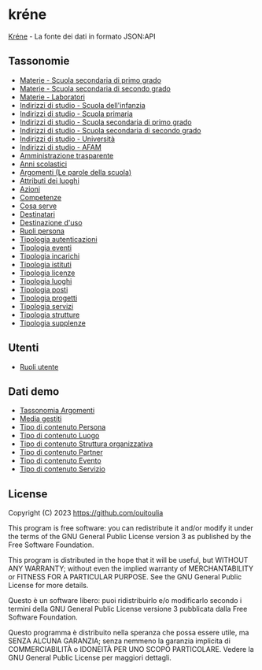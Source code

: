# kréne
[Kréne](https://www.grecoantico.com/dizionario-greco-antico.php?parola=%CE%BA%CF%81%CE%B7%CE%BD%CE%B7) - La fonte dei dati in formato JSON:API

## Tassonomie
- [Materie - Scuola secondaria di primo grado](taxonomy/materie/secondaria_primo_grado.json)
- [Materie - Scuola secondaria di secondo grado](taxonomy/materie/secondaria_secondo_grado.json)
- [Materie - Laboratori](taxonomy/materie/laboratori.json)
- [Indirizzi di studio - Scuola dell'infanzia](taxonomy/indirizzi_di_studio/infanzia.json)
- [Indirizzi di studio - Scuola primaria](taxonomy/indirizzi_di_studio/primaria.json)
- [Indirizzi di studio - Scuola secondaria di primo grado](taxonomy/indirizzi_di_studio/secondaria_primo_grado.json)
- [Indirizzi di studio - Scuola secondaria di secondo grado](taxonomy/indirizzi_di_studio/secondaria_secondo_grado.json)
- [Indirizzi di studio - Università](taxonomy/indirizzi_di_studio/universita.json)
- [Indirizzi di studio - AFAM](taxonomy/indirizzi_di_studio/afam.json)
- [Amministrazione trasparente](taxonomy/amministrazione_trasparente.json)
- [Anni scolastici](taxonomy/anni_scolastici.json)
- [Argomenti (Le parole della scuola)](taxonomy/argomenti.json)
- [Attributi dei luoghi](taxonomy/attributi_dei_luoghi.json)
- [Azioni](taxonomy/azioni.json)
- [Competenze](taxonomy/competenze.json)
- [Cosa serve](taxonomy/cosa_serve.json)
- [Destinatari](taxonomy/destinatari.json)
- [Destinazione d'uso](taxonomy/destinazione_uso.json)
- [Ruoli persona](taxonomy/ruoli_persona.json)
- [Tipologia autenticazioni](taxonomy/tipologia_autenticazioni.json)
- [Tipologia eventi](taxonomy/tipologia_eventi.json)
- [Tipologia incarichi](taxonomy/tipologia_incarichi.json)
- [Tipologia istituti](taxonomy/tipologia_istituti.json)
- [Tipologia licenze](taxonomy/tipologia_licenze.json)
- [Tipologia luoghi](taxonomy/tipologia_luoghi.json)
- [Tipologia posti](taxonomy/tipologia_posti.json)
- [Tipologia progetti](taxonomy/tipologia_progetti.json)
- [Tipologia servizi](taxonomy/tipologia_servizi.json)
- [Tipologia strutture](taxonomy/tipologia_strutture.json)
- [Tipologia supplenze](taxonomy/tipologia_supplenze.json)

## Utenti
- [Ruoli utente](user/scuola_roles.json)

## Dati demo
- [Tassonomia Argomenti](demo/argomenti.json)
- [Media gestiti](demo/media.json)
- [Tipo di contenuto Persona](demo/persona.json)
- [Tipo di contenuto Luogo](demo/luogo.json)
- [Tipo di contenuto Struttura organizzativa](demo/struttura_organizzativa.json)
- [Tipo di contenuto Partner](demo/partner.json)
- [Tipo di contenuto Evento](demo/evento.json)
- [Tipo di contenuto Servizio](demo/servizio.json)

## License

Copyright (C) 2023 https://github.com/ouitoulia

This program is free software: you can redistribute it and/or modify it under the terms of the GNU General Public License version 3 as published by the Free Software Foundation.

This program is distributed in the hope that it will be useful, but WITHOUT ANY WARRANTY; without even the implied warranty of MERCHANTABILITY or FITNESS FOR A PARTICULAR PURPOSE. See the GNU General Public License for more details.

Questo è un software libero: puoi ridistribuirlo e/o modificarlo secondo i termini della GNU General Public License versione 3 pubblicata dalla Free Software Foundation.

Questo programma è distribuito nella speranza che possa essere utile, ma SENZA ALCUNA GARANZIA; senza nemmeno la garanzia implicita di COMMERCIABILITÀ o IDONEITÀ PER UNO SCOPO PARTICOLARE. Vedere la GNU General Public License per maggiori dettagli.
